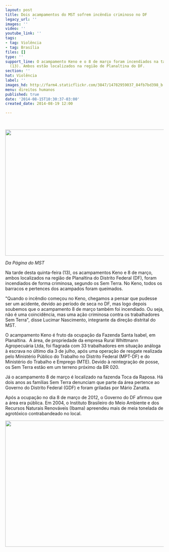 ```yaml
---
layout: post
title: Dois acampamentos do MST sofrem incêndio criminoso no DF
legacy_url: ''
images: ''
video: ''
youtube_link: ''
tags:
- tag: Violência
- tag: Brasília
files: []
type: ''
support_line: O acampamento Keno e o 8 de março foram incendiados na tarde desta quinta-feira
  (13). Ambos estão localizados na região de Planaltina do DF.
section: ''
hat: Violência
label: ''
images_hd: http://farm4.staticflickr.com/3847/14782959037_84fb7bd398_b.jpg
menu: direitos humanos
published: true
date: '2014-08-15T10:30:37-03:00'
created_date: 2014-08-19 12:00

---
```

<p>&nbsp;</p>

<p><span contenteditable="false" tabindex="-1"><img alt="" data-widget="image" height="400" src="http://farm4.staticflickr.com/3847/14782959037_84fb7bd398_b.jpg" width="600" /></span></p>

<p><em>Da P&aacute;gina do MST</em></p>

<p>Na tarde desta quinta-feira (13), os acampamentos Keno e 8 de mar&ccedil;o, ambos localizados na regi&atilde;o de Planaltina do Distrito Federal (DF), foram incendiados de forma criminosa, segundo os Sem Terra. No Keno, todos os barracos e pertences dos acampados foram queimados.</p>

<p>&quot;Quando o inc&ecirc;ndio come&ccedil;ou no Keno, chegamos a pensar que pudesse ser um acidente, devido ao per&iacute;odo de seca no DF, mas logo depois soubemos que o acampamento 8 de mar&ccedil;o tamb&eacute;m foi incendiado. Ou seja, n&atilde;o &eacute; uma coincid&ecirc;ncia, mas uma a&ccedil;&atilde;o criminosa contra os trabalhadores Sem Terra&quot;, disse Lucimar Nascimento, integrante da dire&ccedil;&atilde;o distrital do MST.</p>

<p>O acampamento Keno &eacute; fruto da ocupa&ccedil;&atilde;o da Fazenda Santa Isabel, em Planaltina. &nbsp;A &aacute;rea, de propriedade da empresa Rural Whittmann Agropecu&aacute;ria Ltda, foi flagrada com 33 trabalhadores em situa&ccedil;&atilde;o an&aacute;loga &agrave; escrava no &uacute;ltimo dia 3 de julho, ap&oacute;s uma opera&ccedil;&atilde;o de resgate realizada pelo Minist&eacute;rio P&uacute;blico do Trabalho no Distrito Federal (MPT-DF) e do Minist&eacute;rio do Trabalho e Emprego (MTE). Devido &agrave; reintegra&ccedil;&atilde;o de posse, os Sem Terra est&atilde;o em um terreno pr&oacute;ximo da BR 020.</p>

<p>J&aacute; o acampamento 8 de mar&ccedil;o &eacute; localizado na fazenda Toca da Raposa. H&aacute; dois anos as fam&iacute;lias Sem Terra denunciam que parte da &aacute;rea pertence ao Governo do Distrito Federal (GDF) e foram griladas por M&aacute;rio Zanatta.</p>

<p>Ap&oacute;s a ocupa&ccedil;&atilde;o no dia 8 de mar&ccedil;o de 2012, o Governo do DF afirmou que a &aacute;rea era p&uacute;blica. Em 2004, o Instituto Brasileiro do Meio Ambiente e dos Recursos Naturais Renov&aacute;veis (Ibama) apreendeu mais de meia tonelada de agrot&oacute;xico contrabandeado no local.</p>

<p><span contenteditable="false" tabindex="-1"><img alt="" data-widget="image" height="400" src="http://farm6.staticflickr.com/5575/14966407001_45b25bfe50_b.jpg" width="600" /></span></p>

<p><span contenteditable="false" tabindex="-1"><img alt="" data-widget="image" src="http://farm4.staticflickr.com/3903/14969157162_e6e5b331dc_b.jpg" /></span></p>
